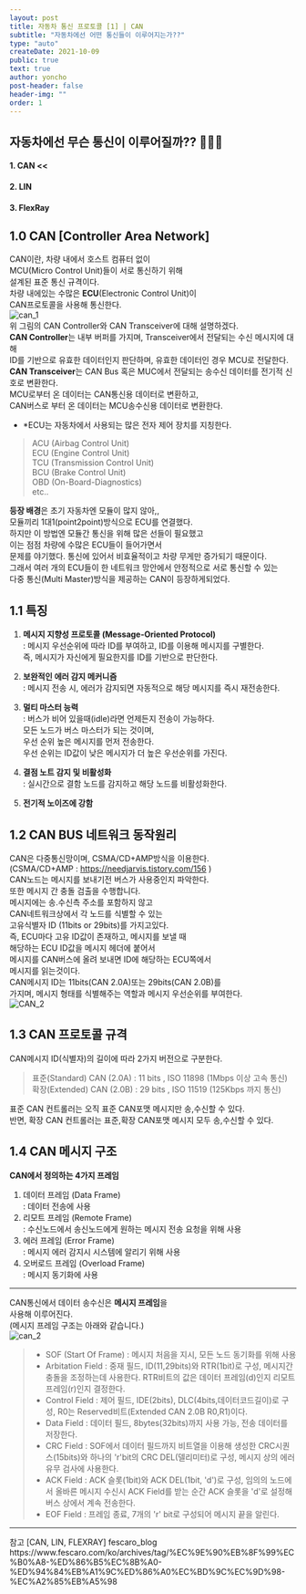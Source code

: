 ```yaml
---
layout: post
title: 자동차 통신 프로토콜 [1] | CAN
subtitle: "자동차에선 어떤 통신들이 이루어지는가??"
type: "auto"
createDate: 2021-10-09
public: true
text: true
author: yoncho
post-header: false
header-img: ""
order: 1
---
```


## 자동차에선 무슨 통신이 이루어질까?? 🚗🚙🚌  

#### 1. CAN  <<
#### 2. LIN
#### 3. FlexRay 

## 1.0 CAN [Controller Area Network]
CAN이란, 차량 내에서 호스트 컴퓨터 없이  
MCU(Micro Control Unit)들이 서로 통신하기 위해  
설계된 표준 통신 규격이다.  
차량 내에있는 수많은 **ECU**(Electronic Control Unit)이  
CAN프로토콜을 사용해 통신한다.  
![can_1](https://user-images.githubusercontent.com/44021629/136659153-2b0852e7-e45e-4541-b293-c5f8c064f767.PNG)    
위 그림의 CAN Controller와 CAN Transceiver에 대해 설명하겠다.  
**CAN Controller**는 내부 버퍼를 가지며, Transceiver에서 전달되는 수신 메시지에 대해  
ID를 기반으로 유효한 데이터인지 판단하며, 유효한 데이터인 경우 MCU로 전달한다.  
**CAN Transceiver**는 CAN Bus 혹은 MUC에서 전달되는 송수신 데이터를 전기적 신호로 변환한다.  
MCU로부터 온 데이터는 CAN통신용 데이터로 변환하고,  
CAN버스로 부터 온 데이터는 MCU송수신용 데이터로 변환한다.  

+ *ECU는 자동차에서 사용되는 많은 전자 제어 장치를 지칭한다.  
> ACU (Airbag Control Unit)  
> ECU (Engine Control Unit)  
> TCU (Transmission Control Unit)  
> BCU (Brake Control Unit)  
> OBD (On-Board-Diagnostics)  
> etc..  



**등장 배경**은 초기 자동차엔 모듈이 많지 않아,,  
모듈끼리 1대1(point2point)방식으로 ECU를 연결했다.  
하지만 이 방법엔 모듈간 통신을 위해 많은 선들이 필요했고   
이는 점점 차량에 수많은 ECU들이 들어가면서  
문제를 야기했다. 통신에 있어서 비효율적이고 차량 무게만 증가되기 때문이다.  
그래서 여러 개의 ECU들이 한 네트워크 망안에서 안정적으로 서로 통신할 수 있는  
다중 통신(Multi Master)방식을 제공하는 CAN이 등장하게되었다.  

## 1.1 특징  
1. **메시지 지향성 프로토콜 (Message-Oriented Protocol)**  
: 메시지 우선순위에 따라 ID를 부여하고, ID를 이용해 메시지를 구별한다.  
즉, 메시지가 자신에게 필요한지를 ID를 기반으로 판단한다.  

2. **보완적인 에러 감지 메커니즘**  
: 메시지 전송 시, 에러가 감지되면 자동적으로 해당 메시지를 즉시 재전송한다.  

3. **멀티 마스터 능력**  
: 버스가 비어 있을때(idle)라면 언제든지 전송이 가능하다.  
모든 노드가 버스 마스터가 되는 것이며,  
우선 순위 높은 메시지를 먼저 전송한다.  
우선 순위는 ID값이 낮은 메시지가 더 높은 우선순위를 가진다.  

4. **결점 노트 감지 및 비활성화**  
: 실시간으로 결함 노드를 감지하고 해당 노드를 비활성화한다.  

5. **전기적 노이즈에 강함**  


## 1.2 CAN BUS 네트워크 동작원리  
CAN은 다중통신망이며, CSMA/CD+AMP방식을 이용한다.   
(CSMA/CD+AMP : https://needjarvis.tistory.com/156 )  
CAN노드는 메시지를 보내기전 버스가 사용중인지 파악한다.  
또한 메시지 간 충돌 검출을 수행합니다.  
메시지에는 송.수신측 주소를 포함하지 않고  
CAN네트워크상에서 각 노드를 식별할 수 있는  
고유식별자 ID (11bits or 29bits)를 가지고있다.  
즉, ECU마다 고유 ID값이 존재하고, 메시지를 보낼 때  
해당하는 ECU ID값을 메시지 헤더에 붙어서  
메시지를 CAN버스에 올려 보내면 ID에 해당하는 ECU쪽에서   
메시지를 읽는것이다.  
CAN메시지 ID는 11bits(CAN 2.0A)또는 29bits(CAN 2.0B)를  
가지며, 메시지 형태를 식별해주는 역할과 메시지 우선순위를 부여한다.  
![CAN_2](https://user-images.githubusercontent.com/44021629/136658704-1a00dcb5-3e01-4379-8c4c-d492f28346bd.PNG)  

## 1.3 CAN 프로토콜 규격  
CAN메시지 ID(식별자)의 길이에 따라 2가지 버전으로 구분한다.  
> 표준(Standard) CAN (2.0A) : 11 bits , ISO 11898 (1Mbps 이상 고속 통신)   
> 확장(Extended) CAN (2.0B) : 29 bits , ISO 11519 (125Kbps 까지 통신)  
  
표준 CAN 컨트롤러는 오직 표준 CAN포맷 메시지만 송,수신할 수 있다.  
반면, 확장 CAN 컨트롤러는 표준,확장 CAN포맷 메시지 모두 송,수신할 수 있다.  

## 1.4 CAN 메시지 구조  
**CAN에서 정의하는 4가지 프레임**    
1. 데이터 프레임 (Data Frame)  
: 데이터 전송에 사용
2. 리모트 프레임 (Remote Frame)  
: 수신노드에서 송신노드에게 원하는 메시지 전송 요청을 위해 사용
3. 에러 프레임 (Error Frame)  
: 메시지 에러 감지시 시스템에 알리기 위해 사용
4. 오버로드 프레임 (Overload Frame)  
: 메시지 동기화에 사용
<hr>    

CAN통신에서 데이터 송수신은 **메시지 프레임**을  
사용해 이루어진다.  
(메시지 프레임 구조는 아래와 같습니다.)  
![can_2](https://user-images.githubusercontent.com/44021629/136658701-24375198-79d0-4c2d-bc75-5cdefaca35ce.jpg)  

> - SOF (Start Of Frame) : 메시지 처음을 지시, 모든 노드 동기화를 위해 사용  
> - Arbitation Field : 중재 필드, ID(11,29bits)와 RTR(1bit)로 구성, 메시지간 충돌을 조정하는데 사용한다. RTR비트의 값은 데이터 프레임(d)인지 리모트 프레임(r)인지 결정한다.  
> - Control Field : 제어 필드, IDE(2bits), DLC(4bits,데이터코드길이)로 구성, R0는 Reserved비트(Extended CAN 2.0B R0,R1)이다.  
> - Data Field : 데이터 필드, 8bytes(32bits)까지 사용 가능, 전송 데이터를 저장한다.  
> - CRC Field : SOF에서 데이터 필드까지 비트열을 이용해 생성한 CRC시퀀스(15bits)와 하나의 'r'bit의 CRC DEL(델리미터)로 구성, 메시지 상의 에러 유무 검사에 사용한다.  
> - ACK Field : ACK 슬롯(1bit)와 ACK DEL(1bit, 'd')로 구성, 임의의 노드에서 올바른 메시지 수신시 ACK Field를 받는 순간 ACK 슬롯을 'd'로 설정해 버스 상에서 계속 전송한다.  
> - EOF Field : 프레임 종료, 7개의 'r' bit로 구성되어 메시지 끝을 알린다.  







<hr>
참고   
[CAN, LIN, FLEXRAY] fescaro_blog    
https://www.fescaro.com/ko/archives/tag/%EC%9E%90%EB%8F%99%EC%B0%A8-%ED%86%B5%EC%8B%A0-%ED%94%84%EB%A1%9C%ED%86%A0%EC%BD%9C%EC%9D%98-%EC%A2%85%EB%A5%98



